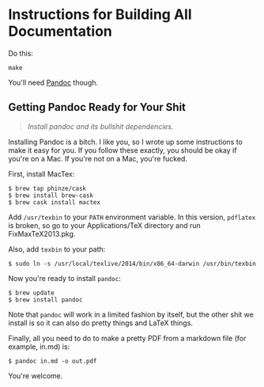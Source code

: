 Instructions for Building All Documentation
===========================================

Do this:

~~~~~~~~~~~~~~~~~~~~~~~~~~~~~~~~~~~~~~~~~~~~~~~~~~~~~~~~~~~~~~~~~~~~~~~~~~~~~~
make
~~~~~~~~~~~~~~~~~~~~~~~~~~~~~~~~~~~~~~~~~~~~~~~~~~~~~~~~~~~~~~~~~~~~~~~~~~~~~~

You'll need [Pandoc][] though.

[Pandoc]: http://johnmacfarlane.net/pandoc/

Getting Pandoc Ready for Your Shit
----------------------------------

> *Install pandoc and its bullshit dependencies.*

Installing Pandoc is a bitch. I like you, so I wrote up some instructions to make it easy for you. If you follow these exactly, you should be okay if you're on a Mac. If you're not on a Mac, you're fucked.

First, install MacTex:

    $ brew tap phinze/cask
    $ brew install brew-cask
    $ brew cask install mactex

Add `/usr/texbin` to your `PATH` environment variable. In this version, `pdflatex` is broken, so go to your Applications/TeX directory and run FixMaxTeX2013.pkg.

Also, add `texbin` to your path:

    $ sudo ln -s /usr/local/texlive/2014/bin/x86_64-darwin /usr/bin/texbin

Now you're ready to install `pandoc`:

    $ brew update
    $ brew install pandoc

Note that `pandoc` will work in a limited fashion by itself, but the other shit we install is so it can also do pretty things and LaTeX things.

Finally, all you need to do to make a pretty PDF from a markdown file (for example, in.md) is:

    $ pandoc in.md -o out.pdf

You're welcome.

[stack exchange link]: http://tex.stackexchange.com/questions/163849

